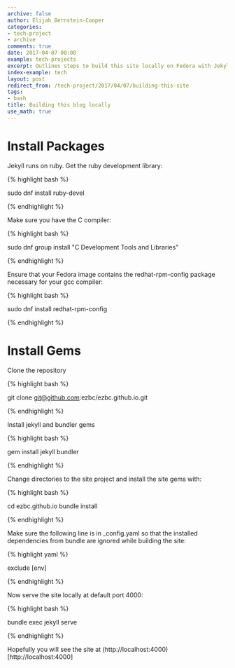 ```yaml
---
archive: false
author: Elijah Bernstein-Cooper
categories:
- tech-project
- archive
comments: true
date: 2017-04-07 00:00
example: tech-projects
excerpt: Outlines steps to build this site locally on Fedora with Jekyll.
index-example: tech
layout: post
redirect_from: /tech-project/2017/04/07/building-this-site
tags:
- bash
title: Building this blog locally
use_math: true
---
```




# Install Packages

Jekyll runs on ruby. Get the ruby development library:

{% highlight bash %}

  sudo dnf install ruby-devel

{% endhighlight %}

Make sure you have the C compiler:

{% highlight bash %}

  sudo dnf group install "C Development Tools and Libraries"

{% endhighlight %}

Ensure that your Fedora image contains the redhat-rpm-config package 
necessary for your gcc compiler:

{% highlight bash %}

  sudo dnf install redhat-rpm-config

{% endhighlight %}

# Install Gems

Clone the repository

{% highlight bash %}

  git clone git@github.com:ezbc/ezbc.github.io.git

{% endhighlight %}

Install jekyll and bundler gems

{% highlight bash %}

  gem install jekyll bundler

{% endhighlight %}

Change directories to the site project and install the site gems with:

{% highlight bash %}

  cd ezbc.github.io
  bundle install

{% endhighlight %}

Make sure the following line is in _config.yaml so that the installed
dependencies from bundle are ignored while building the site:

{% highlight yaml %}

  exclude [env]

{% endhighlight %}

Now serve the site locally at default port 4000:

{% highlight bash %}

  bundle exec jekyll serve 

{% endhighlight %}

Hopefully you will see the site at
(http://localhost:4000)[http://localhost:4000]